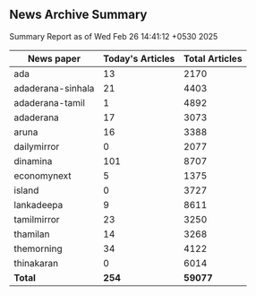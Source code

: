 <!-- @format -->
## News Archive Summary

Summary Report as of Wed Feb 26 14:41:12 +0530 2025

| News paper         | Today's Articles | Total Articles |
|--------------------|------------------|----------------|
| ada               | 13          | 2170        |
| adaderana-sinhala               | 21          | 4403        |
| adaderana-tamil               | 1          | 4892        |
| adaderana               | 17          | 3073        |
| aruna               | 16          | 3388        |
| dailymirror               | 0          | 2077        |
| dinamina               | 101          | 8707        |
| economynext               | 5          | 1375        |
| island               | 0          | 3727        |
| lankadeepa               | 9          | 8611        |
| tamilmirror               | 23          | 3250        |
| thamilan               | 14          | 3268        |
| themorning               | 34          | 4122        |
| thinakaran               | 0          | 6014        |
| **Total**          | **254**      | **59077** |

